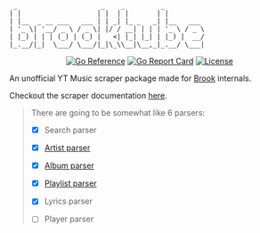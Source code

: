 ```
 _                     _    _         _
| |                   | |  | |       | |
| |__  _ __ ___   ___ | | _| |_ _   _| |__   ___
| '_ \| '__/ _ \ / _ \| |/ / __| | | | '_ \ / _ \
| |_) | | | (_) | (_) |   <| |_| |_| | |_) |  __/
|_.__/|_|  \___/ \___/|_|\_\\__|\__,_|_.__/ \___|
```

<div align="center">

[![Go Reference](https://pkg.go.dev/badge/github.com/ghoshRitesh12/brooktube.svg)](https://pkg.go.dev/github.com/ghoshRitesh12/brooktube)
[![Go Report Card](https://goreportcard.com/badge/github.com/ghoshRitesh12/brooktube)](https://goreportcard.com/report/github.com/ghoshRitesh12/brooktube)
[![License](https://img.shields.io/badge/License-MIT-blue.svg)](https://github.com/ghoshRitesh12/brooktube/blob/main/LICENSE)

</div>

An unofficial YT Music scraper package made for [Brook](https://github.com/ghoshRitesh12/brook) internals.

Checkout the scraper documentation [here](https://pkg.go.dev/github.com/ghoshRitesh12/brooktube/internal/parsers#section-documentation).

> There are going to be somewhat like 6 parsers:
>
> - [x] Search parser
>
> - [x] [Artist parser](https://music.youtube.com/channel/UCedvOgsKFzcK3hA5taf3KoQ)
>
> - [x] [Album parser](https://music.youtube.com/playlist?list=OLAK5uy_kkypLq7TlpT3uYdH3MbuHDiF2J3u-BRjc)
>
> - [x] [Playlist parser](https://music.youtube.com/playlist?list=PLtwDCqqblBclwxAvPP0lTN56iWBjshBv7)
>
> - [x] Lyrics parser
>
> - [ ] Player parser
